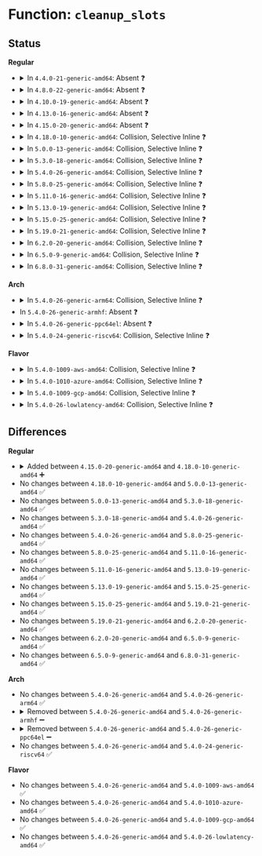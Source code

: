 # Function: <code>cleanup_slots</code>

## Status
<b>Regular</b>
<ul>
<li>
<details>
<summary>In <code>4.4.0-21-generic-amd64</code>: Absent ❓</summary>

```json
{
  "name": "cleanup_slots",
  "collision_type": "Unique Static",
  "inline_type": "Full",
  "funcs": [
    {
      "addr": 18446744071583354914,
      "name": "cleanup_slots",
      "external": false,
      "loc": "drivers/pci/hotplug/cpci_hotplug_core.c:624",
      "file": "drivers/pci/hotplug/cpci_hotplug_core.c",
      "inline": "not declared, inlined",
      "caller_inline": [
        "drivers/pci/hotplug/cpci_hotplug_core.c:cpci_hp_unregister_controller"
      ],
      "caller_func": []
    }
  ],
  "symbols": []
}
```
</details>
</li>
<li>
<details>
<summary>In <code>4.8.0-22-generic-amd64</code>: Absent ❓</summary>

```json
{
  "name": "cleanup_slots",
  "collision_type": "Unique Static",
  "inline_type": "Full",
  "funcs": [
    {
      "addr": 18446744071583668054,
      "name": "cleanup_slots",
      "external": false,
      "loc": "drivers/pci/hotplug/cpci_hotplug_core.c:624",
      "file": "drivers/pci/hotplug/cpci_hotplug_core.c",
      "inline": "not declared, inlined",
      "caller_inline": [
        "drivers/pci/hotplug/cpci_hotplug_core.c:cpci_hp_unregister_controller"
      ],
      "caller_func": []
    }
  ],
  "symbols": []
}
```
</details>
</li>
<li>
<details>
<summary>In <code>4.10.0-19-generic-amd64</code>: Absent ❓</summary>

```json
{
  "name": "cleanup_slots",
  "collision_type": "Unique Static",
  "inline_type": "Full",
  "funcs": [
    {
      "addr": 18446744071583806278,
      "name": "cleanup_slots",
      "external": false,
      "loc": "drivers/pci/hotplug/cpci_hotplug_core.c:624",
      "file": "drivers/pci/hotplug/cpci_hotplug_core.c",
      "inline": "not declared, inlined",
      "caller_inline": [
        "drivers/pci/hotplug/cpci_hotplug_core.c:cpci_hp_unregister_controller"
      ],
      "caller_func": []
    }
  ],
  "symbols": []
}
```
</details>
</li>
<li>
<details>
<summary>In <code>4.13.0-16-generic-amd64</code>: Absent ❓</summary>

```json
{
  "name": "cleanup_slots",
  "collision_type": "Unique Static",
  "inline_type": "Full",
  "funcs": [
    {
      "addr": 18446744071583849526,
      "name": "cleanup_slots",
      "external": false,
      "loc": "drivers/pci/hotplug/cpci_hotplug_core.c:625",
      "file": "drivers/pci/hotplug/cpci_hotplug_core.c",
      "inline": "not declared, inlined",
      "caller_inline": [
        "drivers/pci/hotplug/cpci_hotplug_core.c:cpci_hp_unregister_controller"
      ],
      "caller_func": []
    }
  ],
  "symbols": []
}
```
</details>
</li>
<li>
<details>
<summary>In <code>4.15.0-20-generic-amd64</code>: Absent ❓</summary>

```json
{
  "name": "cleanup_slots",
  "collision_type": "Unique Static",
  "inline_type": "Full",
  "funcs": [
    {
      "addr": 18446744071584113126,
      "name": "cleanup_slots",
      "external": false,
      "loc": "drivers/pci/hotplug/cpci_hotplug_core.c:625",
      "file": "drivers/pci/hotplug/cpci_hotplug_core.c",
      "inline": "not declared, inlined",
      "caller_inline": [
        "drivers/pci/hotplug/cpci_hotplug_core.c:cpci_hp_unregister_controller"
      ],
      "caller_func": []
    }
  ],
  "symbols": []
}
```
</details>
</li>
<li>
<details>
<summary>In <code>4.18.0-10-generic-amd64</code>: Collision, Selective Inline ❓</summary>

```c
void cleanup_slots()
```

```json
{
  "name": "cleanup_slots",
  "collision_type": "Static-Global Collision",
  "inline_type": "Selective",
  "funcs": [
    {
      "addr": 18446744071584313384,
      "name": "cleanup_slots",
      "external": false,
      "loc": "drivers/pci/hotplug/cpci_hotplug_core.c:611",
      "file": "drivers/pci/hotplug/cpci_hotplug_core.c",
      "inline": "not declared, inlined",
      "caller_inline": [
        "drivers/pci/hotplug/cpci_hotplug_core.c:cpci_hp_unregister_controller"
      ],
      "caller_func": []
    },
    {
      "addr": 18446744071584333264,
      "name": "cleanup_slots",
      "external": true,
      "loc": "drivers/pci/hotplug/shpchp_core.c:165",
      "file": "drivers/pci/hotplug/shpchp_core.c",
      "inline": "seen, unknown",
      "caller_inline": [],
      "caller_func": [
        "drivers/pci/hotplug/shpchp_core.c:shpc_probe",
        "drivers/pci/hotplug/shpchp_hpc.c:hpc_release_ctlr"
      ]
    }
  ],
  "symbols": [
    {
      "addr": 18446744071584333264,
      "name": "cleanup_slots",
      "section": ".text",
      "bind": "STB_GLOBAL",
      "size": 142
    }
  ]
}
```
</details>
</li>
<li>
<details>
<summary>In <code>5.0.0-13-generic-amd64</code>: Collision, Selective Inline ❓</summary>

```c
void cleanup_slots()
```

```json
{
  "name": "cleanup_slots",
  "collision_type": "Static-Global Collision",
  "inline_type": "Selective",
  "funcs": [
    {
      "addr": 18446744071584409338,
      "name": "cleanup_slots",
      "external": false,
      "loc": "drivers/pci/hotplug/cpci_hotplug_core.c:547",
      "file": "drivers/pci/hotplug/cpci_hotplug_core.c",
      "inline": "not declared, inlined",
      "caller_inline": [
        "drivers/pci/hotplug/cpci_hotplug_core.c:cpci_hp_unregister_controller"
      ],
      "caller_func": []
    },
    {
      "addr": 18446744071584428656,
      "name": "cleanup_slots",
      "external": true,
      "loc": "drivers/pci/hotplug/shpchp_core.c:130",
      "file": "drivers/pci/hotplug/shpchp_core.c",
      "inline": "seen, unknown",
      "caller_inline": [],
      "caller_func": [
        "drivers/pci/hotplug/shpchp_hpc.c:hpc_release_ctlr"
      ]
    }
  ],
  "symbols": [
    {
      "addr": 18446744071584428656,
      "name": "cleanup_slots",
      "section": ".text",
      "bind": "STB_GLOBAL",
      "size": 146
    }
  ]
}
```
</details>
</li>
<li>
<details>
<summary>In <code>5.3.0-18-generic-amd64</code>: Collision, Selective Inline ❓</summary>

```c
void cleanup_slots()
```

```json
{
  "name": "cleanup_slots",
  "collision_type": "Static-Global Collision",
  "inline_type": "Selective",
  "funcs": [
    {
      "addr": 18446744071584605530,
      "name": "cleanup_slots",
      "external": false,
      "loc": "drivers/pci/hotplug/cpci_hotplug_core.c:547",
      "file": "drivers/pci/hotplug/cpci_hotplug_core.c",
      "inline": "not declared, inlined",
      "caller_inline": [
        "drivers/pci/hotplug/cpci_hotplug_core.c:cpci_hp_unregister_controller"
      ],
      "caller_func": []
    },
    {
      "addr": 18446744071584624912,
      "name": "cleanup_slots",
      "external": true,
      "loc": "drivers/pci/hotplug/shpchp_core.c:130",
      "file": "drivers/pci/hotplug/shpchp_core.c",
      "inline": "seen, unknown",
      "caller_inline": [],
      "caller_func": [
        "drivers/pci/hotplug/shpchp_hpc.c:hpc_release_ctlr"
      ]
    }
  ],
  "symbols": [
    {
      "addr": 18446744071584624912,
      "name": "cleanup_slots",
      "section": ".text",
      "bind": "STB_GLOBAL",
      "size": 151
    }
  ]
}
```
</details>
</li>
<li>
<details>
<summary>In <code>5.4.0-26-generic-amd64</code>: Collision, Selective Inline ❓</summary>

```c
void cleanup_slots()
```

```json
{
  "name": "cleanup_slots",
  "collision_type": "Static-Global Collision",
  "inline_type": "Selective",
  "funcs": [
    {
      "addr": 18446744071584743322,
      "name": "cleanup_slots",
      "external": false,
      "loc": "drivers/pci/hotplug/cpci_hotplug_core.c:547",
      "file": "drivers/pci/hotplug/cpci_hotplug_core.c",
      "inline": "not declared, inlined",
      "caller_inline": [
        "drivers/pci/hotplug/cpci_hotplug_core.c:cpci_hp_unregister_controller"
      ],
      "caller_func": []
    },
    {
      "addr": 18446744071584762608,
      "name": "cleanup_slots",
      "external": true,
      "loc": "drivers/pci/hotplug/shpchp_core.c:130",
      "file": "drivers/pci/hotplug/shpchp_core.c",
      "inline": "seen, unknown",
      "caller_inline": [],
      "caller_func": [
        "drivers/pci/hotplug/shpchp_hpc.c:hpc_release_ctlr"
      ]
    }
  ],
  "symbols": [
    {
      "addr": 18446744071584762608,
      "name": "cleanup_slots",
      "section": ".text",
      "bind": "STB_GLOBAL",
      "size": 151
    }
  ]
}
```
</details>
</li>
<li>
<details>
<summary>In <code>5.8.0-25-generic-amd64</code>: Collision, Selective Inline ❓</summary>

```c
void cleanup_slots()
```

```json
{
  "name": "cleanup_slots",
  "collision_type": "Static-Global Collision",
  "inline_type": "Selective",
  "funcs": [
    {
      "addr": 18446744071585435642,
      "name": "cleanup_slots",
      "external": false,
      "loc": "drivers/pci/hotplug/cpci_hotplug_core.c:547",
      "file": "drivers/pci/hotplug/cpci_hotplug_core.c",
      "inline": "not declared, inlined",
      "caller_inline": [
        "drivers/pci/hotplug/cpci_hotplug_core.c:cpci_hp_unregister_controller"
      ],
      "caller_func": []
    },
    {
      "addr": 18446744071585454448,
      "name": "cleanup_slots",
      "external": true,
      "loc": "drivers/pci/hotplug/shpchp_core.c:130",
      "file": "drivers/pci/hotplug/shpchp_core.c",
      "inline": "seen, unknown",
      "caller_inline": [],
      "caller_func": [
        "drivers/pci/hotplug/shpchp_core.c:shpc_probe",
        "drivers/pci/hotplug/shpchp_hpc.c:hpc_release_ctlr"
      ]
    }
  ],
  "symbols": [
    {
      "addr": 18446744071585454448,
      "name": "cleanup_slots",
      "section": ".text",
      "bind": "STB_GLOBAL",
      "size": 151
    }
  ]
}
```
</details>
</li>
<li>
<details>
<summary>In <code>5.11.0-16-generic-amd64</code>: Collision, Selective Inline ❓</summary>

```c
void cleanup_slots()
```

```json
{
  "name": "cleanup_slots",
  "collision_type": "Static-Global Collision",
  "inline_type": "Selective",
  "funcs": [
    {
      "addr": 18446744071585587386,
      "name": "cleanup_slots",
      "external": false,
      "loc": "drivers/pci/hotplug/cpci_hotplug_core.c:547",
      "file": "drivers/pci/hotplug/cpci_hotplug_core.c",
      "inline": "not declared, inlined",
      "caller_inline": [
        "drivers/pci/hotplug/cpci_hotplug_core.c:cpci_hp_unregister_controller"
      ],
      "caller_func": []
    },
    {
      "addr": 18446744071585602352,
      "name": "cleanup_slots",
      "external": true,
      "loc": "drivers/pci/hotplug/shpchp_core.c:130",
      "file": "drivers/pci/hotplug/shpchp_core.c",
      "inline": "seen, unknown",
      "caller_inline": [],
      "caller_func": [
        "drivers/pci/hotplug/shpchp_core.c:shpc_probe",
        "drivers/pci/hotplug/shpchp_hpc.c:hpc_release_ctlr"
      ]
    }
  ],
  "symbols": [
    {
      "addr": 18446744071585602352,
      "name": "cleanup_slots",
      "section": ".text",
      "bind": "STB_GLOBAL",
      "size": 151
    }
  ]
}
```
</details>
</li>
<li>
<details>
<summary>In <code>5.13.0-19-generic-amd64</code>: Collision, Selective Inline ❓</summary>

```c
void cleanup_slots()
```

```json
{
  "name": "cleanup_slots",
  "collision_type": "Static-Global Collision",
  "inline_type": "Selective",
  "funcs": [
    {
      "addr": 18446744071585465866,
      "name": "cleanup_slots",
      "external": false,
      "loc": "drivers/pci/hotplug/cpci_hotplug_core.c:547",
      "file": "drivers/pci/hotplug/cpci_hotplug_core.c",
      "inline": "not declared, inlined",
      "caller_inline": [
        "drivers/pci/hotplug/cpci_hotplug_core.c:cpci_hp_unregister_controller"
      ],
      "caller_func": []
    },
    {
      "addr": 18446744071585480768,
      "name": "cleanup_slots",
      "external": true,
      "loc": "drivers/pci/hotplug/shpchp_core.c:130",
      "file": "drivers/pci/hotplug/shpchp_core.c",
      "inline": "seen, unknown",
      "caller_inline": [],
      "caller_func": [
        "drivers/pci/hotplug/shpchp_core.c:shpc_probe",
        "drivers/pci/hotplug/shpchp_hpc.c:hpc_release_ctlr"
      ]
    }
  ],
  "symbols": [
    {
      "addr": 18446744071585480768,
      "name": "cleanup_slots",
      "section": ".text",
      "bind": "STB_GLOBAL",
      "size": 151
    }
  ]
}
```
</details>
</li>
<li>
<details>
<summary>In <code>5.15.0-25-generic-amd64</code>: Collision, Selective Inline ❓</summary>

```c
void cleanup_slots()
```

```json
{
  "name": "cleanup_slots",
  "collision_type": "Static-Global Collision",
  "inline_type": "Selective",
  "funcs": [
    {
      "addr": 18446744071585932106,
      "name": "cleanup_slots",
      "external": false,
      "loc": "drivers/pci/hotplug/cpci_hotplug_core.c:547",
      "file": "drivers/pci/hotplug/cpci_hotplug_core.c",
      "inline": "not declared, inlined",
      "caller_inline": [
        "drivers/pci/hotplug/cpci_hotplug_core.c:cpci_hp_unregister_controller"
      ],
      "caller_func": []
    },
    {
      "addr": 18446744071585947248,
      "name": "cleanup_slots",
      "external": true,
      "loc": "drivers/pci/hotplug/shpchp_core.c:130",
      "file": "drivers/pci/hotplug/shpchp_core.c",
      "inline": "seen, unknown",
      "caller_inline": [],
      "caller_func": [
        "drivers/pci/hotplug/shpchp_core.c:shpc_probe",
        "drivers/pci/hotplug/shpchp_hpc.c:hpc_release_ctlr"
      ]
    }
  ],
  "symbols": [
    {
      "addr": 18446744071585947248,
      "name": "cleanup_slots",
      "section": ".text",
      "bind": "STB_GLOBAL",
      "size": 151
    }
  ]
}
```
</details>
</li>
<li>
<details>
<summary>In <code>5.19.0-21-generic-amd64</code>: Collision, Selective Inline ❓</summary>

```c
void cleanup_slots()
```

```json
{
  "name": "cleanup_slots",
  "collision_type": "Static-Global Collision",
  "inline_type": "Selective",
  "funcs": [
    {
      "addr": 18446744071587134586,
      "name": "cleanup_slots",
      "external": false,
      "loc": "drivers/pci/hotplug/cpci_hotplug_core.c:547",
      "file": "drivers/pci/hotplug/cpci_hotplug_core.c",
      "inline": "not declared, inlined",
      "caller_inline": [
        "drivers/pci/hotplug/cpci_hotplug_core.c:cpci_hp_unregister_controller"
      ],
      "caller_func": []
    },
    {
      "addr": 18446744071587151184,
      "name": "cleanup_slots",
      "external": true,
      "loc": "drivers/pci/hotplug/shpchp_core.c:130",
      "file": "drivers/pci/hotplug/shpchp_core.c",
      "inline": "seen, unknown",
      "caller_inline": [],
      "caller_func": [
        "drivers/pci/hotplug/shpchp_core.c:shpc_probe",
        "drivers/pci/hotplug/shpchp_hpc.c:hpc_release_ctlr"
      ]
    }
  ],
  "symbols": [
    {
      "addr": 18446744071587151184,
      "name": "cleanup_slots",
      "section": ".text",
      "bind": "STB_GLOBAL",
      "size": 155
    }
  ]
}
```
</details>
</li>
<li>
<details>
<summary>In <code>6.2.0-20-generic-amd64</code>: Collision, Selective Inline ❓</summary>

```c
void cleanup_slots()
```

```json
{
  "name": "cleanup_slots",
  "collision_type": "Static-Global Collision",
  "inline_type": "Selective",
  "funcs": [
    {
      "addr": 18446744071588336458,
      "name": "cleanup_slots",
      "external": false,
      "loc": "drivers/pci/hotplug/cpci_hotplug_core.c:547",
      "file": "drivers/pci/hotplug/cpci_hotplug_core.c",
      "inline": "not declared, inlined",
      "caller_inline": [
        "drivers/pci/hotplug/cpci_hotplug_core.c:cpci_hp_unregister_controller"
      ],
      "caller_func": []
    },
    {
      "addr": 18446744071588357168,
      "name": "cleanup_slots",
      "external": true,
      "loc": "drivers/pci/hotplug/shpchp_core.c:130",
      "file": "drivers/pci/hotplug/shpchp_core.c",
      "inline": "seen, unknown",
      "caller_inline": [],
      "caller_func": [
        "drivers/pci/hotplug/shpchp_core.c:shpc_probe",
        "drivers/pci/hotplug/shpchp_hpc.c:hpc_release_ctlr"
      ]
    }
  ],
  "symbols": [
    {
      "addr": 18446744071588357168,
      "name": "cleanup_slots",
      "section": ".text",
      "bind": "STB_GLOBAL",
      "size": 155
    }
  ]
}
```
</details>
</li>
<li>
<details>
<summary>In <code>6.5.0-9-generic-amd64</code>: Collision, Selective Inline ❓</summary>

```c
void cleanup_slots()
```

```json
{
  "name": "cleanup_slots",
  "collision_type": "Static-Global Collision",
  "inline_type": "Selective",
  "funcs": [
    {
      "addr": 18446744071588612554,
      "name": "cleanup_slots",
      "external": false,
      "loc": "drivers/pci/hotplug/cpci_hotplug_core.c:547",
      "file": "drivers/pci/hotplug/cpci_hotplug_core.c",
      "inline": "not declared, inlined",
      "caller_inline": [
        "drivers/pci/hotplug/cpci_hotplug_core.c:cpci_hp_unregister_controller"
      ],
      "caller_func": []
    },
    {
      "addr": 18446744071588633280,
      "name": "cleanup_slots",
      "external": true,
      "loc": "drivers/pci/hotplug/shpchp_core.c:129",
      "file": "drivers/pci/hotplug/shpchp_core.c",
      "inline": "seen, unknown",
      "caller_inline": [],
      "caller_func": [
        "drivers/pci/hotplug/shpchp_core.c:shpc_probe",
        "drivers/pci/hotplug/shpchp_hpc.c:hpc_release_ctlr"
      ]
    }
  ],
  "symbols": [
    {
      "addr": 18446744071588633280,
      "name": "cleanup_slots",
      "section": ".text",
      "bind": "STB_GLOBAL",
      "size": 155
    }
  ]
}
```
</details>
</li>
<li>
<details>
<summary>In <code>6.8.0-31-generic-amd64</code>: Collision, Selective Inline ❓</summary>

```c
void cleanup_slots()
```

```json
{
  "name": "cleanup_slots",
  "collision_type": "Static-Global Collision",
  "inline_type": "Selective",
  "funcs": [
    {
      "addr": 18446744071588912682,
      "name": "cleanup_slots",
      "external": false,
      "loc": "drivers/pci/hotplug/cpci_hotplug_core.c:547",
      "file": "drivers/pci/hotplug/cpci_hotplug_core.c",
      "inline": "not declared, inlined",
      "caller_inline": [
        "drivers/pci/hotplug/cpci_hotplug_core.c:cpci_hp_unregister_controller"
      ],
      "caller_func": []
    },
    {
      "addr": 18446744071588933552,
      "name": "cleanup_slots",
      "external": true,
      "loc": "drivers/pci/hotplug/shpchp_core.c:129",
      "file": "drivers/pci/hotplug/shpchp_core.c",
      "inline": "seen, unknown",
      "caller_inline": [],
      "caller_func": [
        "drivers/pci/hotplug/shpchp_core.c:shpc_probe",
        "drivers/pci/hotplug/shpchp_hpc.c:hpc_release_ctlr"
      ]
    }
  ],
  "symbols": [
    {
      "addr": 18446744071588933552,
      "name": "cleanup_slots",
      "section": ".text",
      "bind": "STB_GLOBAL",
      "size": 155
    }
  ]
}
```
</details>
</li>
</ul>
<b>Arch</b>
<ul>
<li>
<details>
<summary>In <code>5.4.0-26-generic-arm64</code>: Collision, Selective Inline ❓</summary>

```c
void cleanup_slots()
```

```json
{
  "name": "cleanup_slots",
  "collision_type": "Static-Global Collision",
  "inline_type": "Selective",
  "funcs": [
    {
      "addr": 18446603336497005952,
      "name": "cleanup_slots",
      "external": false,
      "loc": "drivers/pci/hotplug/cpci_hotplug_core.c:547",
      "file": "drivers/pci/hotplug/cpci_hotplug_core.c",
      "inline": "not declared, inlined",
      "caller_inline": [
        "drivers/pci/hotplug/cpci_hotplug_core.c:cpci_hp_unregister_controller"
      ],
      "caller_func": []
    },
    {
      "addr": 18446603336497027152,
      "name": "cleanup_slots",
      "external": true,
      "loc": "drivers/pci/hotplug/shpchp_core.c:130",
      "file": "drivers/pci/hotplug/shpchp_core.c",
      "inline": "seen, unknown",
      "caller_inline": [],
      "caller_func": [
        "drivers/pci/hotplug/shpchp_hpc.c:hpc_release_ctlr"
      ]
    }
  ],
  "symbols": [
    {
      "addr": 18446603336497027152,
      "name": "cleanup_slots",
      "section": ".text",
      "bind": "STB_GLOBAL",
      "size": 160
    }
  ]
}
```
</details>
</li>
<li>
In <code>5.4.0-26-generic-armhf</code>: Absent ❓
</li>
<li>
<details>
<summary>In <code>5.4.0-26-generic-ppc64el</code>: Absent ❓</summary>

```json
{
  "name": "cleanup_slots",
  "collision_type": "Unique Static",
  "inline_type": "Full",
  "funcs": [
    {
      "addr": 13835058055291080700,
      "name": "cleanup_slots",
      "external": false,
      "loc": "drivers/pci/hotplug/cpci_hotplug_core.c:547",
      "file": "drivers/pci/hotplug/cpci_hotplug_core.c",
      "inline": "not declared, inlined",
      "caller_inline": [
        "drivers/pci/hotplug/cpci_hotplug_core.c:cpci_hp_unregister_controller"
      ],
      "caller_func": []
    }
  ],
  "symbols": []
}
```
</details>
</li>
<li>
<details>
<summary>In <code>5.4.0-24-generic-riscv64</code>: Collision, Selective Inline ❓</summary>

```c
void cleanup_slots()
```

```json
{
  "name": "cleanup_slots",
  "collision_type": "Static-Global Collision",
  "inline_type": "Selective",
  "funcs": [
    {
      "addr": 18446743936275668824,
      "name": "cleanup_slots",
      "external": false,
      "loc": "drivers/pci/hotplug/cpci_hotplug_core.c:547",
      "file": "drivers/pci/hotplug/cpci_hotplug_core.c",
      "inline": "not declared, inlined",
      "caller_inline": [
        "drivers/pci/hotplug/cpci_hotplug_core.c:cpci_hp_unregister_controller"
      ],
      "caller_func": []
    },
    {
      "addr": 18446743936275685196,
      "name": "cleanup_slots",
      "external": true,
      "loc": "drivers/pci/hotplug/shpchp_core.c:130",
      "file": "drivers/pci/hotplug/shpchp_core.c",
      "inline": "seen, unknown",
      "caller_inline": [],
      "caller_func": [
        "drivers/pci/hotplug/shpchp_hpc.c:hpc_release_ctlr"
      ]
    }
  ],
  "symbols": [
    {
      "addr": 18446743936275685196,
      "name": "cleanup_slots",
      "section": ".text",
      "bind": "STB_GLOBAL",
      "size": 146
    }
  ]
}
```
</details>
</li>
</ul>
<b>Flavor</b>
<ul>
<li>
<details>
<summary>In <code>5.4.0-1009-aws-amd64</code>: Collision, Selective Inline ❓</summary>

```c
void cleanup_slots()
```

```json
{
  "name": "cleanup_slots",
  "collision_type": "Static-Global Collision",
  "inline_type": "Selective",
  "funcs": [
    {
      "addr": 18446744071584692138,
      "name": "cleanup_slots",
      "external": false,
      "loc": "drivers/pci/hotplug/cpci_hotplug_core.c:547",
      "file": "drivers/pci/hotplug/cpci_hotplug_core.c",
      "inline": "not declared, inlined",
      "caller_inline": [
        "drivers/pci/hotplug/cpci_hotplug_core.c:cpci_hp_unregister_controller"
      ],
      "caller_func": []
    },
    {
      "addr": 18446744071584711424,
      "name": "cleanup_slots",
      "external": true,
      "loc": "drivers/pci/hotplug/shpchp_core.c:130",
      "file": "drivers/pci/hotplug/shpchp_core.c",
      "inline": "seen, unknown",
      "caller_inline": [],
      "caller_func": [
        "drivers/pci/hotplug/shpchp_hpc.c:hpc_release_ctlr"
      ]
    }
  ],
  "symbols": [
    {
      "addr": 18446744071584711424,
      "name": "cleanup_slots",
      "section": ".text",
      "bind": "STB_GLOBAL",
      "size": 151
    }
  ]
}
```
</details>
</li>
<li>
<details>
<summary>In <code>5.4.0-1010-azure-amd64</code>: Collision, Selective Inline ❓</summary>

```c
void cleanup_slots()
```

```json
{
  "name": "cleanup_slots",
  "collision_type": "Static-Global Collision",
  "inline_type": "Selective",
  "funcs": [
    {
      "addr": 18446744071584622906,
      "name": "cleanup_slots",
      "external": false,
      "loc": "drivers/pci/hotplug/cpci_hotplug_core.c:547",
      "file": "drivers/pci/hotplug/cpci_hotplug_core.c",
      "inline": "not declared, inlined",
      "caller_inline": [
        "drivers/pci/hotplug/cpci_hotplug_core.c:cpci_hp_unregister_controller"
      ],
      "caller_func": []
    },
    {
      "addr": 18446744071584642192,
      "name": "cleanup_slots",
      "external": true,
      "loc": "drivers/pci/hotplug/shpchp_core.c:130",
      "file": "drivers/pci/hotplug/shpchp_core.c",
      "inline": "seen, unknown",
      "caller_inline": [],
      "caller_func": [
        "drivers/pci/hotplug/shpchp_hpc.c:hpc_release_ctlr"
      ]
    }
  ],
  "symbols": [
    {
      "addr": 18446744071584642192,
      "name": "cleanup_slots",
      "section": ".text",
      "bind": "STB_GLOBAL",
      "size": 151
    }
  ]
}
```
</details>
</li>
<li>
<details>
<summary>In <code>5.4.0-1009-gcp-amd64</code>: Collision, Selective Inline ❓</summary>

```c
void cleanup_slots()
```

```json
{
  "name": "cleanup_slots",
  "collision_type": "Static-Global Collision",
  "inline_type": "Selective",
  "funcs": [
    {
      "addr": 18446744071584693482,
      "name": "cleanup_slots",
      "external": false,
      "loc": "drivers/pci/hotplug/cpci_hotplug_core.c:547",
      "file": "drivers/pci/hotplug/cpci_hotplug_core.c",
      "inline": "not declared, inlined",
      "caller_inline": [
        "drivers/pci/hotplug/cpci_hotplug_core.c:cpci_hp_unregister_controller"
      ],
      "caller_func": []
    },
    {
      "addr": 18446744071584712768,
      "name": "cleanup_slots",
      "external": true,
      "loc": "drivers/pci/hotplug/shpchp_core.c:130",
      "file": "drivers/pci/hotplug/shpchp_core.c",
      "inline": "seen, unknown",
      "caller_inline": [],
      "caller_func": [
        "drivers/pci/hotplug/shpchp_hpc.c:hpc_release_ctlr"
      ]
    }
  ],
  "symbols": [
    {
      "addr": 18446744071584712768,
      "name": "cleanup_slots",
      "section": ".text",
      "bind": "STB_GLOBAL",
      "size": 151
    }
  ]
}
```
</details>
</li>
<li>
<details>
<summary>In <code>5.4.0-26-lowlatency-amd64</code>: Collision, Selective Inline ❓</summary>

```c
void cleanup_slots()
```

```json
{
  "name": "cleanup_slots",
  "collision_type": "Static-Global Collision",
  "inline_type": "Selective",
  "funcs": [
    {
      "addr": 18446744071584801130,
      "name": "cleanup_slots",
      "external": false,
      "loc": "drivers/pci/hotplug/cpci_hotplug_core.c:547",
      "file": "drivers/pci/hotplug/cpci_hotplug_core.c",
      "inline": "not declared, inlined",
      "caller_inline": [
        "drivers/pci/hotplug/cpci_hotplug_core.c:cpci_hp_unregister_controller"
      ],
      "caller_func": []
    },
    {
      "addr": 18446744071584820352,
      "name": "cleanup_slots",
      "external": true,
      "loc": "drivers/pci/hotplug/shpchp_core.c:130",
      "file": "drivers/pci/hotplug/shpchp_core.c",
      "inline": "seen, unknown",
      "caller_inline": [],
      "caller_func": [
        "drivers/pci/hotplug/shpchp_hpc.c:hpc_release_ctlr"
      ]
    }
  ],
  "symbols": [
    {
      "addr": 18446744071584820352,
      "name": "cleanup_slots",
      "section": ".text",
      "bind": "STB_GLOBAL",
      "size": 151
    }
  ]
}
```
</details>
</li>
</ul>

## Differences
<b>Regular</b>
<ul>
<li>
<details>
<summary>Added between <code>4.15.0-20-generic-amd64</code> and <code>4.18.0-10-generic-amd64</code> ➕</summary>

```c
void cleanup_slots()
```
</details>
</li>
<li>
No changes between <code>4.18.0-10-generic-amd64</code> and <code>5.0.0-13-generic-amd64</code> ✅
</li>
<li>
No changes between <code>5.0.0-13-generic-amd64</code> and <code>5.3.0-18-generic-amd64</code> ✅
</li>
<li>
No changes between <code>5.3.0-18-generic-amd64</code> and <code>5.4.0-26-generic-amd64</code> ✅
</li>
<li>
No changes between <code>5.4.0-26-generic-amd64</code> and <code>5.8.0-25-generic-amd64</code> ✅
</li>
<li>
No changes between <code>5.8.0-25-generic-amd64</code> and <code>5.11.0-16-generic-amd64</code> ✅
</li>
<li>
No changes between <code>5.11.0-16-generic-amd64</code> and <code>5.13.0-19-generic-amd64</code> ✅
</li>
<li>
No changes between <code>5.13.0-19-generic-amd64</code> and <code>5.15.0-25-generic-amd64</code> ✅
</li>
<li>
No changes between <code>5.15.0-25-generic-amd64</code> and <code>5.19.0-21-generic-amd64</code> ✅
</li>
<li>
No changes between <code>5.19.0-21-generic-amd64</code> and <code>6.2.0-20-generic-amd64</code> ✅
</li>
<li>
No changes between <code>6.2.0-20-generic-amd64</code> and <code>6.5.0-9-generic-amd64</code> ✅
</li>
<li>
No changes between <code>6.5.0-9-generic-amd64</code> and <code>6.8.0-31-generic-amd64</code> ✅
</li>
</ul>
<b>Arch</b>
<ul>
<li>
No changes between <code>5.4.0-26-generic-amd64</code> and <code>5.4.0-26-generic-arm64</code> ✅
</li>
<li>
<details>
<summary>Removed between <code>5.4.0-26-generic-amd64</code> and <code>5.4.0-26-generic-armhf</code> ➖</summary>

```c
void cleanup_slots()
```
</details>
</li>
<li>
<details>
<summary>Removed between <code>5.4.0-26-generic-amd64</code> and <code>5.4.0-26-generic-ppc64el</code> ➖</summary>

```c
void cleanup_slots()
```
</details>
</li>
<li>
No changes between <code>5.4.0-26-generic-amd64</code> and <code>5.4.0-24-generic-riscv64</code> ✅
</li>
</ul>
<b>Flavor</b>
<ul>
<li>
No changes between <code>5.4.0-26-generic-amd64</code> and <code>5.4.0-1009-aws-amd64</code> ✅
</li>
<li>
No changes between <code>5.4.0-26-generic-amd64</code> and <code>5.4.0-1010-azure-amd64</code> ✅
</li>
<li>
No changes between <code>5.4.0-26-generic-amd64</code> and <code>5.4.0-1009-gcp-amd64</code> ✅
</li>
<li>
No changes between <code>5.4.0-26-generic-amd64</code> and <code>5.4.0-26-lowlatency-amd64</code> ✅
</li>
</ul>
